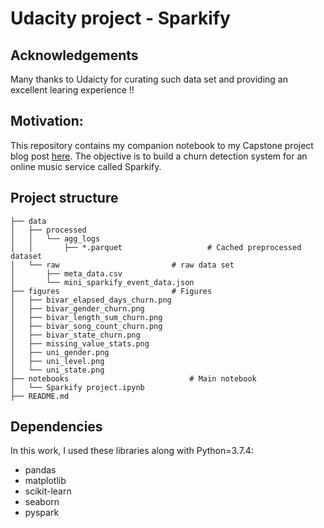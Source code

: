 
# Udacity project - Sparkify

## Acknowledgements
Many thanks to Udaicty for curating such data set and providing an excellent learing experience !!

## Motivation:
This repository contains my companion notebook to my Capstone project blog post [here](https://medium.com/@aaydi1977/enhance-your-customer-satisfaction-using-spark-478766115cd8). The objective is to build a churn detection system for an online music service called Sparkify.

## Project structure
```
├── data
│   ├── processed
│   │   └── agg_logs
│   │       ├── *.parquet					# Cached preprocessed dataset 
│   └── raw							# raw data set	
│       ├── meta_data.csv
│       └── mini_sparkify_event_data.json
├── figures							# Figures
│   ├── bivar_elapsed_days_churn.png
│   ├── bivar_gender_churn.png
│   ├── bivar_length_sum_churn.png
│   ├── bivar_song_count_churn.png
│   ├── bivar_state_churn.png
│   ├── missing_value_stats.png
│   ├── uni_gender.png
│   ├── uni_level.png
│   └── uni_state.png
├── notebooks							# Main notebook
│   └── Sparkify project.ipynb
├── README.md	

```

## Dependencies
In this work, I used these libraries along with Python=3.7.4:
- pandas
- matplotlib
- scikit-learn
- seaborn
- pyspark

